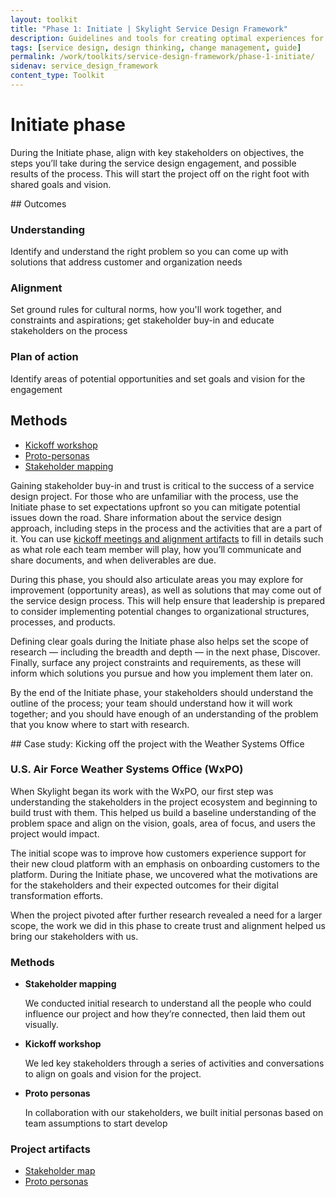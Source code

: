 ```yaml
---
layout: toolkit
title: "Phase 1: Initiate | Skylight Service Design Framework"
description: Guidelines and tools for creating optimal experiences for both users and your organization.
tags: [service design, design thinking, change management, guide]
permalink: /work/toolkits/service-design-framework/phase-1-initiate/
sidenav: service_design_framework
content_type: Toolkit
---
```


# Initiate phase

During the Initiate phase, align with key stakeholders on objectives, the steps you’ll take during the service design engagement, and possible results of the process. This will start the project off on the right foot with shared goals and vision.

<div class="callout--tip callout--summary" markdown="1">
## Outcomes

### Understanding

Identify and understand the right problem so you can come up with solutions that address customer and organization needs

### Alignment

Set ground rules for cultural norms, how you'll work together, and constraints and aspirations; get stakeholder buy-in and educate stakeholders on the process

### Plan of action

Identify areas of potential opportunities and set goals and vision for the engagement

## Methods
- [Kickoff workshop](/work/toolkits/service-design-framework/methods/alignment-kickoff-workshop/)
- [Proto-personas](/work/toolkits/service-design-framework/methods/proto-personas/)
- [Stakeholder mapping](/work/toolkits/service-design-framework/methods/stakeholder-mapping/)
</div>

Gaining stakeholder buy-in and trust is critical to the success of a service design project. For those who are unfamiliar with the process, use the Initiate phase to set expectations upfront so you can mitigate potential issues down the road. Share information about the service design approach, including steps in the process and the activities that are a part of it. You can use [kickoff meetings and alignment artifacts](/work/toolkits/service-design-framework/methods/alignment-kickoff-workshop/) to fill in details such as what role each team member will play, how you’ll communicate and share documents, and when deliverables are due.

During this phase, you should also articulate areas you may explore for improvement (opportunity areas), as well as solutions that may come out of the service design process. This will help ensure that leadership is prepared to consider implementing potential changes to organizational structures, processes, and products.

Defining clear goals during the Initiate phase also helps set the scope of research — including the breadth and depth — in the next phase, Discover. Finally, surface any project constraints and requirements, as these will inform which solutions you pursue and how you implement them later on.

By the end of the Initiate phase, your stakeholders should understand the outline of the process; your team should understand how it will work together; and you should have enough of an understanding of the problem that you know where to start with research.

<div class="callout callout--case-study" markdown="1">
## Case study: Kicking off the project with the Weather Systems Office

### U.S. Air Force Weather Systems Office (WxPO)

When Skylight began its work with the WxPO, our first step was understanding the stakeholders in the project ecosystem and beginning to build trust with them. This helped us build a baseline understanding of the problem space and align on the vision, goals, area of focus, and users the project would impact.

The initial scope was to improve how customers experience support for their new cloud platform with an emphasis on onboarding customers to the platform. During the Initiate phase, we uncovered what the motivations are for the stakeholders and their expected outcomes for their digital transformation efforts.

When the project pivoted after further research revealed a need for a larger scope, the work we did in this phase to create trust and alignment helped us bring our stakeholders with us.

### Methods

* **Stakeholder mapping**

  We conducted initial research to understand all the people who could influence our project and how they’re connected, then laid them out visually.

* **Kickoff workshop**

  We led key stakeholders through a series of activities and conversations to align on goals and vision for the project.

* **Proto personas**

  In collaboration with our stakeholders, we built initial personas based on team assumptions to start develop

### Project artifacts

* [Stakeholder map](https://drive.google.com/file/d/1meYnj9zUK9N5Pa79wAqpkGKjPIdJInMk/view?usp=sharing)
* [Proto personas](https://app.mural.co/t/skylight2171/m/skylight2171/1616686300647/847c66fcfd6a273b27ba44ba5976f1604284941e?sender=ubabac35f4785db237eae9972)
</div>
